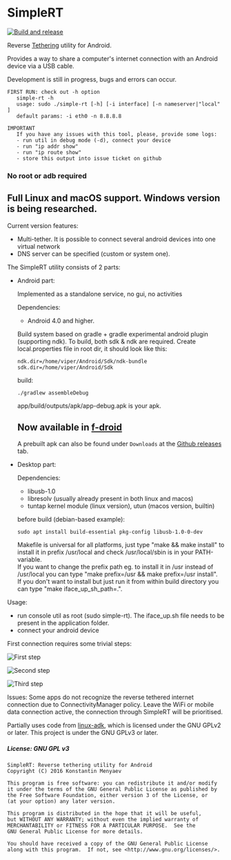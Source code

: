 # SimpleRT
[![Build and release](https://github.com/robinpaulson/SimpleRT/actions/workflows/android.yml/badge.svg)](https://github.com/robinpaulson/SimpleRT/actions/workflows/android.yml)

Reverse [Tethering](https://en.wikipedia.org/wiki/Tethering) utility for Android.

Provides a way to share a computer's internet connection with an Android device via a USB cable.

Development is still in progress, bugs and errors can occur.

```
FIRST RUN: check out -h option
   simple-rt -h
   usage: sudo ./simple-rt [-h] [-i interface] [-n nameserver|"local" ]
   default params: -i eth0 -n 8.8.8.8
```

```
IMPORTANT
   If you have any issues with this tool, please, provide some logs:
   - run util in debug mode (-d), connect your device
   - run "ip addr show"
   - run "ip route show"
   - store this output into issue ticket on github
```

### No root or adb required

## Full Linux and macOS support. Windows version is being researched.

   Current version features:
   - Multi-tether. It is possible to connect several android devices into one virtual network
   - DNS server can be specified (custom or system one).

The SimpleRT utility consists of 2 parts:

- Android part:

   Implemented as a standalone service, no gui, no activities

   Dependencies:
   - Android 4.0 and higher.

   Build system based on gradle + gradle experimental android plugin (supporting ndk). To build, both sdk & ndk are required.
Create local.properties file in root dir, it should look like this:
   ```
   ndk.dir=/home/viper/Android/Sdk/ndk-bundle
   sdk.dir=/home/viper/Android/Sdk
   ```
   build:
   ```
   ./gradlew assembleDebug
   ```
   app/build/outputs/apk/app-debug.apk is your apk.

   ## Now available in [f-droid](https://f-droid.org/repository/browse/?fdfilter=simplert&fdid=com.viper.simplert)
   A prebuilt apk can also be found under `Downloads` at the [Github releases](https://github.com/iteratec/SimpleRT/releases)
   tab.

- Desktop part:

   Dependencies:
   - libusb-1.0
   - libresolv (usually already present in both linux and macos)
   - tuntap kernel module (linux version), utun (macos version, builtin)

   before build (debian-based example):
   ```
   sudo apt install build-essential pkg-config libusb-1.0-0-dev
   ```

   Makefile is universal for all platforms, just type "make && make install" to install it in prefix /usr/local and
   check /usr/local/sbin is in your PATH-variable.  
   If you want to change the prefix path eg. to install it in /usr instead of /usr/local you can
   type "make prefix=/usr && make prefix=/usr install".  
   If you don't want to install but just run it from within build directory you can type "make iface_up_sh_path=.".

Usage:

- run console util as root (sudo simple-rt). The iface_up.sh file needs to be present in the application folder.
- connect your android device

First connection requires some trivial steps:

![First step](screens/accessory.png)

![Second step](screens/vpn.png)

![Third step](screens/connected.png)

Issues: Some apps do not recognize the reverse tethered internet connection due to ConnectivityManager policy. Leave the WiFi or mobile data connection active, the connection through SimpleRT will be prioritised.

Partially uses code from [linux-adk](https://github.com/gibsson/linux-adk), which is licensed under the GNU GPLv2 or later. This project is under the GNU GPLv3 or later.

##### License: GNU GPL v3

```
SimpleRT: Reverse tethering utility for Android
Copyright (C) 2016 Konstantin Menyaev

This program is free software: you can redistribute it and/or modify
it under the terms of the GNU General Public License as published by
the Free Software Foundation, either version 3 of the License, or
(at your option) any later version.

This program is distributed in the hope that it will be useful,
but WITHOUT ANY WARRANTY; without even the implied warranty of
MERCHANTABILITY or FITNESS FOR A PARTICULAR PURPOSE.  See the
GNU General Public License for more details.

You should have received a copy of the GNU General Public License
along with this program.  If not, see <http://www.gnu.org/licenses/>.
```
